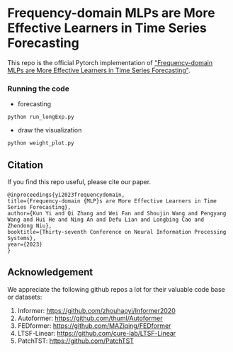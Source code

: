 # Frequency-domain MLPs are More Effective Learners in Time Series Forecasting

This repo is the official Pytorch implementation of ["Frequency-domain MLPs are More Effective Learners in Time Series Forecasting"](https://arxiv.org/pdf/2311.06184.pdf).

### Running the code
- forecasting

`python run_longExp.py`

- draw the visualization

`python weight_plot.py`


## Citation

If you find this repo useful, please cite our paper. 

```
@inproceedings{yi2023frequencydomain,
title={Frequency-domain {MLP}s are More Effective Learners in Time Series Forecasting},
author={Kun Yi and Qi Zhang and Wei Fan and Shoujin Wang and Pengyang Wang and Hui He and Ning An and Defu Lian and Longbing Cao and Zhendong Niu},
booktitle={Thirty-seventh Conference on Neural Information Processing Systems},
year={2023}
}
```

## Acknowledgement

We appreciate the following github repos a lot for their valuable code base or datasets:

1. Informer: https://github.com/zhouhaoyi/Informer2020
2. Autoformer: https://github.com/thuml/Autoformer
3. FEDformer: https://github.com/MAZiqing/FEDformer
4. LTSF-Linear: https://github.com/cure-lab/LTSF-Linear
5. PatchTST: https://github.com/PatchTST
